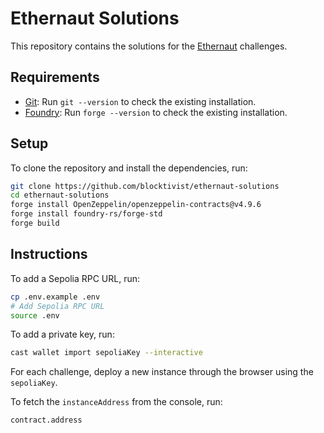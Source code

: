 # Ethernaut Solutions

This repository contains the solutions for the [Ethernaut](https://ethernaut.openzeppelin.com/) challenges.

## Requirements

- [Git](https://git-scm.com/book/en/v2/Getting-Started-Installing-Git): Run `git --version` to check the existing installation.
- [Foundry](https://getfoundry.sh/): Run `forge --version` to check the existing installation.

## Setup

To clone the repository and install the dependencies, run:

```bash
git clone https://github.com/blocktivist/ethernaut-solutions
cd ethernaut-solutions
forge install OpenZeppelin/openzeppelin-contracts@v4.9.6
forge install foundry-rs/forge-std
forge build
```

## Instructions

To add a Sepolia RPC URL, run:

```bash
cp .env.example .env
# Add Sepolia RPC URL
source .env
```

To add a private key, run:

```bash
cast wallet import sepoliaKey --interactive
```

For each challenge, deploy a new instance through the browser using the `sepoliaKey`.

To fetch the `instanceAddress` from the console, run:

```bash
contract.address
```
